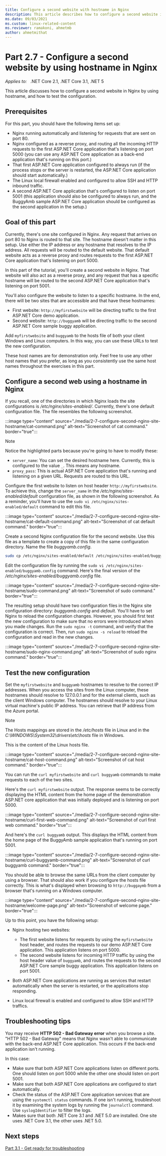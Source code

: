 ```yaml
---
title: Configure a second website with hostname in Nginx
description: This article describes how to configure a second website in Nginx by using hostname, and how to test the configuration.
ms.date: 09/03/2021
ms.custom: linux-related-content
ms.reviewer: ramakoni, ahmetmb
author: ahmetmithat
---
```

# Part 2.7 - Configure a second website by using hostname in Nginx

_Applies to:_ &nbsp; .NET Core 2.1, .NET Core 3.1, .NET 5  

This article discusses how to configure a second website in Nginx by using hostname, and how to test the configuration.

## Prerequisites

For this part, you should have the following items set up:

- Nginx running automatically and listening for requests that are sent on port 80.
- Nginx configured as a reverse proxy, and routing all the incoming HTTP requests to the first ASP.NET Core application that's listening on port 5000 (you can use any ASP.NET Core application as a back-end application that's running on this port.)
- That first ASP.NET Core application configured to always run (if the process stops or the server is restarted, the ASP.NET Core application should start automatically.)
- The Linux local firewall enabled and configured to allow SSH and HTTP inbound traffic.
- A second ASP.NET Core application that's configured to listen on port 5001 (this application should also be configured to always run, and the BuggyAmb sample ASP.NET Core application should be configured as the second application in the setup.)

## Goal of this part

Currently, there's one site configured in Nginx. Any request that arrives on port 80 to Nginx is routed to that site. The hostname doesn't matter in this setup. Use either the IP address or any hostname that resolves to the IP address. All requests will be routed to the default website. That default website acts as a reverse proxy and routes requests to the first ASP.NET Core application that's listening on port 5000.

In this part of the tutorial, you'll create a second website in Nginx. That website will also act as a reverse proxy, and any request that has a specific hostname will be routed to the second ASP.NET Core application that's listening on port 5001.

You'll also configure the website to listen to a specific hostname. In the end, there will be two sites that are accessible and that have these hostnames:

- First website: `http://myfirstwebsite` will be directing traffic to the first ASP.NET Core demo application.
- Second website: `http://buggyamb` will be directing traffic to the second ASP.NET Core sample buggy application.

Add `myfirstwebsite` and `buggyamb` to the hosts file of both your client Windows and Linux computers. In this way, you can use these URLs to test the new configuration.

These host names are for demonstration only. Feel free to use any other host names that you prefer, as long as you consistently use the same host names throughout the exercises in this part.

## Configure a second web using a hostname in Nginx

If you recall, one of the directories in which Nginx loads the site configurations is */etc/nginx/sites-enabled/*. Currently, there's one default configuration file. The file resembles the following screenshot.

:::image type="content" source="./media/2-7-configure-second-nginx-site-hostname/cat-command.png" alt-text="Screenshot of cat command." border="true":::

> [!NOTE]
> Notice the highlighted parts because you're going to have to modify these:
>
> - `server_name`: You can set the desired hostname here. Currently, this is configured to the value `_`. This means any hostname.
> - `proxy_pass`: This is actual ASP.NET Core application that's running and listening on a given URL. Requests are routed to this URL.

Configure the first website to listen on host header `http://myfirstwebsite`. To achieve this, change the `server_name` in the */etc/nginx/sites-enabled/default* configuration file, as shown in the following screenshot. As a reminder, you'll have to use the `sudo vi /etc/nginx/sites-enabled/default` command to edit this file.

:::image type="content" source="./media/2-7-configure-second-nginx-site-hostname/cat-default-command.png" alt-text="Screenshot of cat default command." border="true":::

Create a second Nginx configuration file for the second website. Use this file as a template to create a copy of this file in the same configuration directory. Name the file *buggyamb.config*.

```bash
sudo cp /etc/nginx/sites-enabled/default /etc/nginx/sites-enabled/buggyamb.config
```

Edit the configuration file by running the `sudo vi /etc/nginx/sites-enabled/buggyamb.config` command. Here's the final version of the */etc/nginx/sites-enabled/buggyamb.config* file.

:::image type="content" source="./media/2-7-configure-second-nginx-site-hostname/sudo-command.png" alt-text="Screenshot of sudo command." border="true":::

The resulting setup should have two configuration files in the Nginx site configuration directory: *buggyamb.config* and *default*. You'll have to set Nginx to reload the configuration changes. However, you should first test the new configuration to make sure that no errors were introduced when you made changes. Run the `sudo nginx -t` command, and verify that the configuration is correct. Then, run `sudo nginx -s reload` to reload the configuration and read in the new changes.

:::image type="content" source="./media/2-7-configure-second-nginx-site-hostname/sudo-nginx-command.png" alt-text="Screenshot of sudo nginx command." border="true":::

## Test the new configuration

Set the `myfirstwebsite` and `buggyamb` hostnames to resolve to the correct IP addresses. When you access the sites from the Linux computer, these hostnames should resolve to 127.0.0.1 and for the external clients, such as the client Windows computer. The hostnames should resolve to your Linux virtual machine's public IP address. You can retrieve that IP address from the Azure portal.

> [!NOTE]
> The Hosts mappings are stored in the */etc/hosts* file in Linux and in the *C:\WINDOWS\System32\drivers\etc\hosts* file in Windows.

This is the content of the Linux hosts file.

:::image type="content" source="./media/2-7-configure-second-nginx-site-hostname/cat-host-command.png" alt-text="Screenshot of cat host command." border="true":::

You can run the `curl myfirstwebsite` and `curl buggyamb` commands to make requests to each of the two sites.

Here's the `curl myfirstwebsite` output. The response seems to be correctly displaying the HTML content from the home page of the demonstration ASP.NET core application that was initially deployed and is listening on port 5000.

:::image type="content" source="./media/2-7-configure-second-nginx-site-hostname/curl-first-web-command.png" alt-text="Screenshot of curl first web command." border="true":::

And here's the `curl buggyamb` output. This displays the HTML content from the home page of the BuggyAmb sample application that's running on port 5001.

:::image type="content" source="./media/2-7-configure-second-nginx-site-hostname/curl-buggyamb-command.png" alt-text="Screenshot of curl buggyamb command." border="true":::

You should be able to browse the same URLs from the client computer by using a browser. That should also work if you configure the hosts file correctly. This is what's displayed when browsing to `http://buggaymb` from a browser that's running on a Windows computer.

:::image type="content" source="./media/2-7-configure-second-nginx-site-hostname/welcome-page.png" alt-text="Screenshot of welcome page." border="true":::

Up to this point, you have the following setup:

- Nginx hosting two websites:

  - The first website listens for requests by using the `myfirstwebsite` host header, and routes the requests to our demo ASP.NET Core application. This application listens on port 5000.
  - The second website listens for incoming HTTP traffic by using the host header value of `buggyamb`, and routes the requests to the second ASP.NET Core sample buggy application. This application listens on port 5001.

- Both ASP.NET Core applications are running as services that restart automatically when the server is restarted, or the applications stop responding.
- Linux local firewall is enabled and configured to allow SSH and HTTP traffics.

## Troubleshooting tips

You may receive **HTTP 502 - Bad Gateway error** when you browse a site. "HTTP 502 - Bad Gateway" means that Nginx wasn't able to communicate with the back-end ASP.NET Core application. This occurs if the back-end application isn't running.

In this case:

- Make sure that both ASP.NET Core applications listen on different ports. One should listen on port 5000 while the other one should listen on port 5001.
- Make sure that both ASP.NET Core applications are configured to start automatically.
- Check the status of the ASP.NET Core application services that are using the `systemctl status` commands. If one isn't running, troubleshoot it by examining the system logs by running the `journalctl` command. Use `syslogIdentifier` to filter the logs.
- Makes sure that both .NET Core 3.1 and .NET 5.0 are installed. One site uses .NET Core 3.1, the other uses .NET 5.0.

## Next steps

[Part 3.1 - Get ready for troubleshooting](3-1-get-ready-troubleshooting.md)
